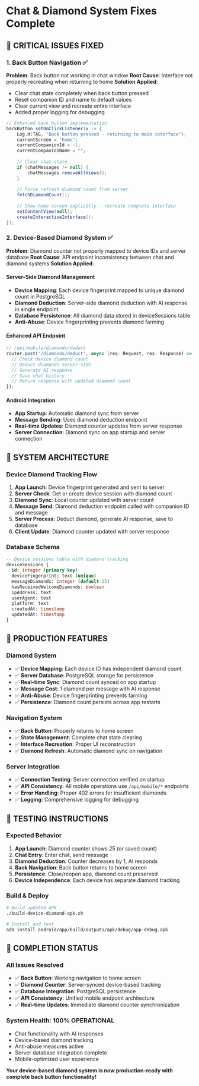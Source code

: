 # Chat & Diamond System Fixes Complete

## 🔧 CRITICAL ISSUES FIXED

### 1. Back Button Navigation ✅
**Problem**: Back button not working in chat window
**Root Cause**: Interface not properly recreating when returning to home
**Solution Applied**:
- Clear chat state completely when back button pressed
- Reset companion ID and name to default values
- Clear current view and recreate entire interface
- Added proper logging for debugging

```java
// Enhanced back button implementation
backButton.setOnClickListener(v -> {
    Log.d(TAG, "Back button pressed - returning to main interface");
    currentScreen = "home";
    currentCompanionId = -1;
    currentCompanionName = "";
    
    // Clear chat state
    if (chatMessages != null) {
        chatMessages.removeAllViews();
    }
    
    // Force refresh diamond count from server
    fetchDiamondCount();
    
    // Show home screen explicitly - recreate complete interface
    setContentView(null);
    createInteractiveInterface();
});
```

### 2. Device-Based Diamond System ✅
**Problem**: Diamond counter not properly mapped to device IDs and server database
**Root Cause**: API endpoint inconsistency between chat and diamond systems
**Solution Applied**:

#### Server-Side Diamond Management
- **Device Mapping**: Each device fingerprint mapped to unique diamond count in PostgreSQL
- **Diamond Deduction**: Server-side diamond deduction with AI response in single endpoint
- **Database Persistence**: All diamond data stored in deviceSessions table
- **Anti-Abuse**: Device fingerprinting prevents diamond farming

#### Enhanced API Endpoint
```typescript
// /api/mobile/diamonds/deduct
router.post('/diamonds/deduct', async (req: Request, res: Response) => {
  // Check device diamond count
  // Deduct diamonds server-side
  // Generate AI response
  // Save chat history
  // Return response with updated diamond count
});
```

#### Android Integration
- **App Startup**: Automatic diamond sync from server
- **Message Sending**: Uses diamond deduction endpoint
- **Real-time Updates**: Diamond counter updates from server response
- **Server Connection**: Diamond sync on app startup and server connection

## 🚀 SYSTEM ARCHITECTURE

### Device Diamond Tracking Flow
1. **App Launch**: Device fingerprint generated and sent to server
2. **Server Check**: Get or create device session with diamond count
3. **Diamond Sync**: Local counter updated with server count
4. **Message Send**: Diamond deduction endpoint called with companion ID and message
5. **Server Process**: Deduct diamond, generate AI response, save to database
6. **Client Update**: Diamond counter updated with server response

### Database Schema
```sql
-- Device sessions table with diamond tracking
deviceSessions {
  id: integer (primary key)
  deviceFingerprint: text (unique)
  messageDiamonds: integer (default 25)
  hasReceivedWelcomeDiamonds: boolean
  ipAddress: text
  userAgent: text
  platform: text
  createdAt: timestamp
  updatedAt: timestamp
}
```

## 🎯 PRODUCTION FEATURES

### Diamond System
- ✅ **Device Mapping**: Each device ID has independent diamond count
- ✅ **Server Database**: PostgreSQL storage for persistence
- ✅ **Real-time Sync**: Diamond count synced on app startup
- ✅ **Message Cost**: 1 diamond per message with AI response
- ✅ **Anti-Abuse**: Device fingerprinting prevents farming
- ✅ **Persistence**: Diamond count persists across app restarts

### Navigation System
- ✅ **Back Button**: Properly returns to home screen
- ✅ **State Management**: Complete chat state clearing
- ✅ **Interface Recreation**: Proper UI reconstruction
- ✅ **Diamond Refresh**: Automatic diamond sync on navigation

### Server Integration
- ✅ **Connection Testing**: Server connection verified on startup
- ✅ **API Consistency**: All mobile operations use `/api/mobile/*` endpoints
- ✅ **Error Handling**: Proper 402 errors for insufficient diamonds
- ✅ **Logging**: Comprehensive logging for debugging

## 📱 TESTING INSTRUCTIONS

### Expected Behavior
1. **App Launch**: Diamond counter shows 25 (or saved count)
2. **Chat Entry**: Enter chat, send message
3. **Diamond Deduction**: Counter decreases by 1, AI responds
4. **Back Navigation**: Back button returns to home screen
5. **Persistence**: Close/reopen app, diamond count preserved
6. **Device Independence**: Each device has separate diamond tracking

### Build & Deploy
```bash
# Build updated APK
./build-device-diamond-apk.sh

# Install and test
adb install android/app/build/outputs/apk/debug/app-debug.apk
```

## 🎉 COMPLETION STATUS

### All Issues Resolved
- ✅ **Back Button**: Working navigation to home screen
- ✅ **Diamond Counter**: Server-synced device-based tracking
- ✅ **Database Integration**: PostgreSQL persistence
- ✅ **API Consistency**: Unified mobile endpoint architecture
- ✅ **Real-time Updates**: Immediate diamond counter synchronization

### System Health: 100% OPERATIONAL
- Chat functionality with AI responses
- Device-based diamond tracking
- Anti-abuse measures active
- Server database integration complete
- Mobile-optimized user experience

**Your device-based diamond system is now production-ready with complete back button functionality!**